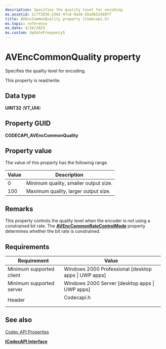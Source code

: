 ```yaml
---
description: Specifies the quality level for encoding.
ms.assetid: 2c7f3836-2392-47c6-9a56-d5a9b52560ff
title: AVEncCommonQuality property (Codecapi.h)
ms.topic: reference
ms.date: 4/26/2023
ms.custom: UpdateFrequency5
---
```


# AVEncCommonQuality property



Specifies the quality level for encoding.

This property is read/write.

## Data type

**UINT32** (**VT\_UI4**)

## Property GUID

**CODECAPI\_AVEncCommonQuality**

## Property value

The value of this property has the following range.



| Value | Description                           |
|-------|---------------------------------------|
| 0     | Minimum quality, smaller output size. |
| 100   | Maximum quality, larger output size.  |



 

## Remarks

This property controls the quality level when the encoder is not using a constrained bit rate. The [**AVEncCommonRateControlMode**](avenccommonratecontrolmode-property.md) property determines whether the bit rate is constrained.

## Requirements



| Requirement | Value |
|-------------------------------------|---------------------------------------------------------------------------------------|
| Minimum supported client<br/> | Windows 2000 Professional \[desktop apps \| UWP apps\]<br/>                     |
| Minimum supported server<br/> | Windows 2000 Server \[desktop apps \| UWP apps\]<br/>                           |
| Header<br/>                   | <dl> <dt>Codecapi.h</dt> </dl> |



## See also

<dl> <dt>

[Codec API Properties](codec-api-properties.md)
</dt> <dt>

[**ICodecAPI Interface**](/windows/desktop/api/Strmif/nn-strmif-icodecapi)
</dt> </dl>

 

 




